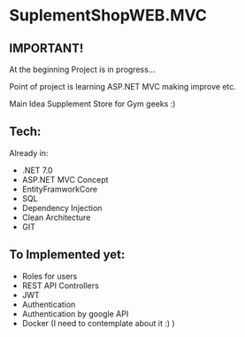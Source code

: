 # SuplementShopWEB.MVC

## IMPORTANT!
At the beginning 
Project is in progress...

Point of project is learning ASP.NET MVC making improve etc. 


Main Idea 
Supplement Store for Gym geeks :) 

## Tech:
Already in: 
- .NET 7.0
- ASP.NET MVC Concept 
- EntityFramworkCore
- SQL 
- Dependency Injection
- Clean Architecture
- GIT

## To Implemented yet:
- Roles for users
- REST API Controllers
- JWT
- Authentication
- Authentication by google API 
- Docker (I need to contemplate about it :) ) 




